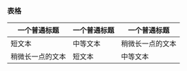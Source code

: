 ### 表格

| 一个普通标题     | 一个普通标题 | 一个普通标题     |
| ---------------- | ------------ | ---------------- |
| 短文本           | 中等文本     | 稍微长一点的文本 |
| 稍微长一点的文本 | 短文本       | 中等文本         |




